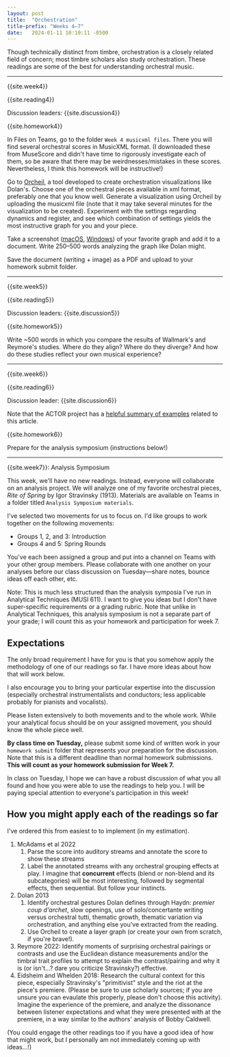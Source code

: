 ```yaml
---
layout: post
title:  "Orchestration"
title-prefix: "Weeks 4–7"
date:   2024-01-11 10:10:11 -0500
---
```


Though technically distinct from timbre, orchestration is a closely related field of concern; most timbre scholars also study orchestration. These readings are some of the best for understanding orchestral music.

-------

{{site.week4}}

{{site.reading4}}

Discussion leaders: {{site.discussion4}}

{{site.homework4}}

In Files on Teams, go to the folder `Week 4 musicxml files`. There you will find several orchestral scores in MusicXML format. (I downloaded these from MuseScore and didn't have time to rigorously investigate each of them, so be aware that there may be weirdnesses/mistakes in these scores. Nevertheless, I think this homework will be instructive!)

Go to [Orcheil](http://orcheil.ca), a tool developed to create orchestration visualizations like Dolan's. Choose one of the orchestral pieces available in xml format, preferably one that you know well. Generate a visualization using Orcheil by uploading the musicxml file (note that it may take several minutes for the visualization to be created). Experiment with the settings regarding dynamics and register, and see which combination of settings yields the most instructive graph for you and your piece.

Take a screenshot ([macOS](https://support.apple.com/guide/mac-help/take-a-screenshot-mh26782/mac), [Windows](https://www.microsoft.com/en-us/windows/learning-center/how-to-screenshot-windows-11)) of your favorite graph and add it to a document. Write 250–500 words analyzing the graph like Dolan might. 

Save the document (writing + image) as a PDF and upload to your homework submit folder.


-------

{{site.week5}}

{{site.reading5}}

Discussion leaders: {{site.discussion5}}

{{site.homework5}}

Write ~500 words in which you compare the results of Wallmark's and Reymore's studies. Where do they align? Where do they diverge? And how do these studies reflect your own musical experience?

-------

{{site.week6}}

{{site.reading6}}

Discussion leader: {{site.discussion6}}

Note that the ACTOR project has a [helpful summary of examples](https://timbreandorchestration.org/tor/modules/taxonomy/orchestral-grouping-effects/introduction) related to this article.

{{site.homework6}}

Prepare for the analysis symposium (instructions below!)

-------

{{site.week7}}: Analysis Symposium

This week, we'll have no new readings. Instead, everyone will collaborate on an analysis project. We will analyze one of my favorite orchestral pieces, *Rite of Spring* by Igor Stravinsky (1913). Materials are available on Teams in a folder titled `Analysis Symposium materials`.

I've selected two movements for us to focus on. I'd like groups to work together on the following movements:

* Groups 1, 2, and 3: Introduction
* Groups 4 and 5: Spring Rounds

You've each been assigned a group and put into a channel on Teams with your other group members. Please collaborate with one another on your analyses before our class discussion on Tuesday—share notes, bounce ideas off each other, etc.

<div class="border-box">Note: This is much less structured than the analysis symposia I've run in Analytical Techniques (MUSI 611). I want to give you ideas but I don't have super-specific requirements or a grading rubric. Note that unlike in Analytical Techniques, this analysis symposium is not a separate part of your grade; I will count this as your homework and participation for week 7. </div>

## Expectations

The only broad requirement I have for you is that you somehow apply the methodology of one of our readings so far. I have more ideas about how that will work below.

I also encourage you to bring your particular expertise into the discussion (especially orchestral instrumentalists and conductors; less applicable probably for pianists and vocalists).

Please listen extensively to both movements and to the whole work. While your analytical focus should be on your assigned movement, you should know the whole piece well.

**By class time on Tuesday,** please submit some kind of written work in your `homework submit` folder that represents your preparation for the discussion. Note that this is a different deadline than normal homework submissions. **This will count as your homework submission for Week 7.**

In class on Tuesday, I hope we can have a robust discussion of what you all found and how you were able to use the readings to help you. I will be paying special attention to everyone's participation in this week!

## How you might apply each of the readings so far

I've ordered this from easiest to to implement (in my estimation).

1. McAdams et al 2022
   1. Parse the score into auditory streams and annotate the score to show these streams
   2. Label the annotated streams with any orchestral grouping effects at play. I imagine that **concurrent** effects (blend or non-blend and its subcategories) will be most interesting, followed by segmental effects, then sequential. But follow your instincts.
2. Dolan 2013
   1. Identify orchestral gestures Dolan defines through Haydn: *premier coup d'archet*, slow openings, use of solo/concertante writing versus orchestral tutti, thematic growth, thematic variation via orchestration, and anything else you've extracted from the reading.
   2. Use Orcheil to create a layer graph (or create your own from scratch, if you're brave!).
3. Reymore 2022: Identify moments of surprising orchestral pairings or contrasts and use the Euclidean distance measurements and/or the timbral trait profiles to attempt to explain the contrast/pairing and why it is (or isn't…? dare you criticize Stravinsky?) effective.
4. Eidsheim and Whelden 2018: Research the cultural context for this piece, especially Stravinsky's "primitivist" style and the riot at the piece's premiere. (Please be sure to use scholarly sources; if you are unsure you can evaulate this properly, please don't choose this activity). Imagine the experience of the premiere, and analyze the dissonance between listener expectations and what they were presented with at the premiere, in a way similar to the authors' analysis of Bobby Caldwell. 

(You could engage the other readings too if you have a good idea of how that might work, but I personally am not immediately coming up with ideas…!)
